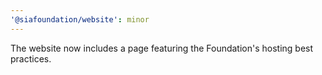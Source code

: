 ```yaml
---
'@siafoundation/website': minor
---
```


The website now includes a page featuring the Foundation's hosting best practices.
